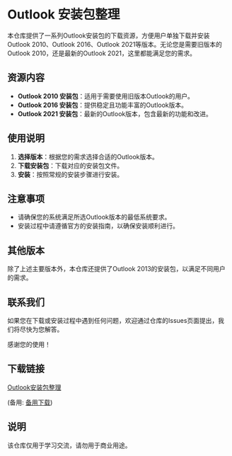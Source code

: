 # Outlook 安装包整理

本仓库提供了一系列Outlook安装包的下载资源，方便用户单独下载并安装Outlook 2010、Outlook 2016、Outlook 2021等版本。无论您是需要旧版本的Outlook 2010，还是最新的Outlook 2021，这里都能满足您的需求。

## 资源内容

- **Outlook 2010 安装包**：适用于需要使用旧版本Outlook的用户。
- **Outlook 2016 安装包**：提供稳定且功能丰富的Outlook版本。
- **Outlook 2021 安装包**：最新的Outlook版本，包含最新的功能和改进。

## 使用说明

1. **选择版本**：根据您的需求选择合适的Outlook版本。
2. **下载安装包**：下载对应的安装包文件。
3. **安装**：按照常规的安装步骤进行安装。

## 注意事项

- 请确保您的系统满足所选Outlook版本的最低系统要求。
- 安装过程中请遵循官方的安装指南，以确保安装顺利进行。

## 其他版本

除了上述主要版本外，本仓库还提供了Outlook 2013的安装包，以满足不同用户的需求。

## 联系我们

如果您在下载或安装过程中遇到任何问题，欢迎通过仓库的Issues页面提出，我们将尽快为您解答。

感谢您的使用！

## 下载链接
[Outlook安装包整理](https://pan.quark.cn/s/7c129651c271) 

(备用: [备用下载](https://pan.baidu.com/s/1lM_qcxYhiiFRLWNTfZXCfw?pwd=4yxd))

## 说明

该仓库仅用于学习交流，请勿用于商业用途。
